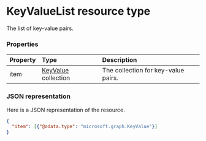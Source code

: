 # KeyValueList resource type
The list of key-value pairs.



### Properties
| Property	   | Type	|Description|
|:---------------|:--------|:----------|
|item|[KeyValue](keyvalue.md) collection|The collection for key-value pairs.|

### JSON representation

Here is a JSON representation of the resource.

<!-- {
  "blockType": "resource",
  "optionalProperties": [

  ],
  "@odata.type": "microsoft.graph.KeyValueList"
}-->

```json
{
  "item": [{"@odata.type": "microsoft.graph.KeyValue"}]
}

```

<!-- uuid: 8fcb5dbc-d5aa-4681-8e31-b001d5168d79
2015-10-25 14:57:30 UTC -->
<!-- {
  "type": "#page.annotation",
  "description": "KeyValueList resource",
  "keywords": "",
  "section": "documentation",
  "tocPath": ""
}-->